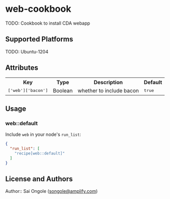 # web-cookbook

TODO: Cookbook to install CDA webapp

## Supported Platforms

TODO: Ubuntu-1204

## Attributes

<table>
  <tr>
    <th>Key</th>
    <th>Type</th>
    <th>Description</th>
    <th>Default</th>
  </tr>
  <tr>
    <td><tt>['web']['bacon']</tt></td>
    <td>Boolean</td>
    <td>whether to include bacon</td>
    <td><tt>true</tt></td>
  </tr>
</table>

## Usage

### web::default

Include `web` in your node's `run_list`:

```json
{
  "run_list": [
    "recipe[web::default]"
  ]
}
```

## License and Authors

Author:: Sai Ongole (<songole@amplify.com>)
